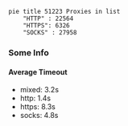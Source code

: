 
```mermaid
pie title 51223 Proxies in list
    "HTTP" : 22564
    "HTTPS": 6326
    "SOCKS" : 27958
```

### Some Info
#### Average Timeout

- mixed: 3.2s
- http: 1.4s
- https: 8.3s
- socks: 4.8s